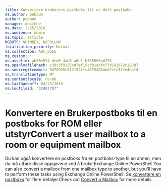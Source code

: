 ```yaml
---
title: Konvertere brukerens postboks til en delt postboks
ms.author: pebaum
author: pebaum
manager: mnirkhe
ms.date: 2/25/2018
ms.audience: Admin
ms.topic: article
ROBOTS: NOINDEX, NOFOLLOW
localization_priority: Normal
ms.collection: Adm_O365
ms.custom: ''
ms.assetid: ab08e594-ded6-4ad8-a0e1-b365960a4293
ms.openlocfilehash: c38c3f9156c87ef15cd01abfc77d181978c28887
ms.sourcegitcommit: 9d78905c512192ffc4675468abd2efc5f2e4baf4
ms.translationtype: MT
ms.contentlocale: nb-NO
ms.lasthandoff: 04/23/2019
ms.locfileid: "32407787"
---
```

# <a name="convert-a-user-mailbox-to-a-room-or-equipment-mailbox"></a><span data-ttu-id="cd9e5-102">Konvertere en Brukerpostboks til en postboks for ROM eller utstyr</span><span class="sxs-lookup"><span data-stu-id="cd9e5-102">Convert a user mailbox to a room or equipment mailbox</span></span>

<span data-ttu-id="cd9e5-103">Du kan også konvertere en postboks fra en postboks-type til en annen, men du må utføre disse oppgavene ved å bruke Exchange Online PowerShell.</span><span class="sxs-lookup"><span data-stu-id="cd9e5-103">You can also convert a mailbox from one mailbox type to another, but you'll have to perform these tasks using Exchange Online PowerShell.</span></span> <span data-ttu-id="cd9e5-104">Se [konvertere en postboks](https://go.microsoft.com/fwlink/p/?LinkId=832875) for flere detaljer.</span><span class="sxs-lookup"><span data-stu-id="cd9e5-104">Check out [Convert a Mailbox](https://go.microsoft.com/fwlink/p/?LinkId=832875) for more details.</span></span> 
  

